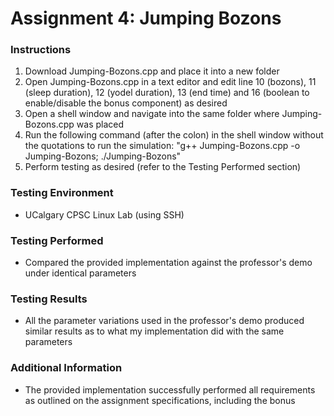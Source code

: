 # Assignment 4: Jumping Bozons

### Instructions

1) Download Jumping-Bozons.cpp and place it into a new folder
2) Open Jumping-Bozons.cpp in a text editor and edit line 10 (bozons), 11 (sleep duration), 12 (yodel duration), 13 (end
   time) and 16 (boolean to enable/disable the bonus component) as desired
3) Open a shell window and navigate into the same folder where Jumping-Bozons.cpp was placed
4) Run the following command (after the colon) in the shell window without the quotations to run the simulation: "g++
   Jumping-Bozons.cpp -o Jumping-Bozons; ./Jumping-Bozons"
5) Perform testing as desired (refer to the Testing Performed section)

### Testing Environment

- UCalgary CPSC Linux Lab (using SSH)

### Testing Performed

- Compared the provided implementation against the professor's demo under identical parameters

### Testing Results

- All the parameter variations used in the professor's demo produced similar results as to what my implementation did
  with the same parameters

### Additional Information

- The provided implementation successfully performed all requirements as outlined on the assignment specifications,
  including the bonus
